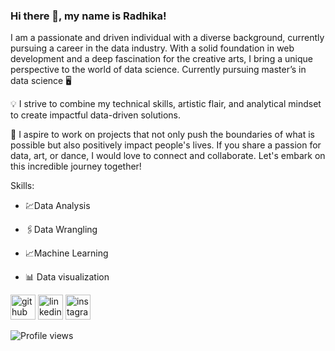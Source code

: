 ### Hi there 👋, my name is Radhika!
I am a passionate and driven individual with a diverse background, currently pursuing a career in the data industry. 
With a solid foundation in web development and a deep fascination for the creative arts, I bring a unique perspective to the world of data science. Currently pursuing master’s in data science 🖥️

💡 I strive to combine my technical skills, artistic flair, and analytical mindset to create impactful data-driven solutions. 

🤝 I aspire to work on projects that not only push the boundaries of what is possible but also positively impact people's lives.
If you share a passion for data, art, or dance, I would love to connect and collaborate. 
Let's embark on this incredible journey together!

Skills: 

* 💹Data Analysis

* 🖇️Data Wrangling

* 📈Machine Learning

* 📊 Data visualization


[<img src='https://cdn.jsdelivr.net/npm/simple-icons@3.0.1/icons/github.svg' alt='github' height='40'>](https://github.com/radhikamagaji)  [<img src='https://cdn.jsdelivr.net/npm/simple-icons@3.0.1/icons/linkedin.svg' alt='linkedin' height='40'>](https://www.linkedin.com/in/radhika-magaji/)  [<img src='https://cdn.jsdelivr.net/npm/simple-icons@3.0.1/icons/instagram.svg' alt='instagram' height='40'>](https://www.instagram.com/colour.ale.for.me/)  

![Profile views](https://gpvc.arturio.dev/radhikamagaji)  
